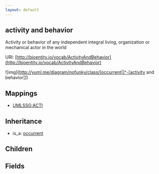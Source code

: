 ```yaml
---
layout: default
---
```


## activity and behavior


Activity or behavior of any independent integral living, organization or mechanical actor in the world

URI: [http://bioentity.io/vocab/ActivityAndBehavior](http://bioentity.io/vocab/ActivityAndBehavior)


![img](http://yuml.me/diagram/nofunky/class/[occurrent|]^-[activity and behavior|])
## Mappings

 * [UMLSSG:ACTI](http://purl.obolibrary.org/obo/UMLSSG_ACTI)

## Inheritance

 *  is_a: [occurrent](Occurrent.html)

## Children



## Fields

